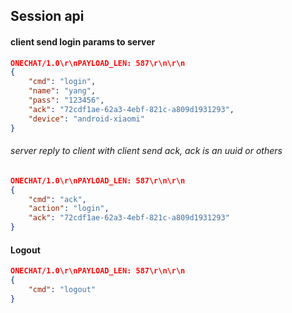 ## Session api

#### client send login params to server

```json
ONECHAT/1.0\r\nPAYLOAD_LEN: 587\r\n\r\n
{
    "cmd": "login",
    "name": "yang",
    "pass": "123456",
    "ack": "72cdf1ae-62a3-4ebf-821c-a809d1931293",
    "device": "android-xiaomi"
}
```

###### server reply to client with client send ack, ack is an uuid or others

```json
ONECHAT/1.0\r\nPAYLOAD_LEN: 587\r\n\r\n
{
    "cmd": "ack",
    "action": "login",
    "ack": "72cdf1ae-62a3-4ebf-821c-a809d1931293"
}
```

#### Logout

```json
ONECHAT/1.0\r\nPAYLOAD_LEN: 587\r\n\r\n
{
    "cmd": "logout"
}
```

